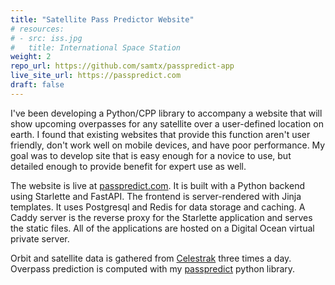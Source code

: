 ```yaml
---
title: "Satellite Pass Predictor Website"
# resources:
# - src: iss.jpg
#   title: International Space Station
weight: 2
repo_url: https://github.com/samtx/passpredict-app
live_site_url: https://passpredict.com
draft: false
---
```


I've been developing a Python/CPP library to accompany a website that will show upcoming overpasses for any satellite over a user-defined location on earth. I found that existing websites that provide this function aren't user friendly, don't work well on mobile devices, and have poor performance. My goal was to develop site that is easy enough for a novice to use, but detailed enough to provide benefit for expert use as well.

The website is live at [passpredict.com](https://passpredict.com).  It is built with a Python backend using Starlette and FastAPI. The frontend is server-rendered with Jinja templates. It uses Postgresql and Redis for data storage and caching. A Caddy server is the reverse proxy for the Starlette application and serves the static files. All of the applications are hosted on a Digital Ocean virtual private server.

Orbit and satellite data is gathered from [Celestrak](https://celestrak.com) three times a day. Overpass prediction is computed with my [passpredict](https://github.com/samtx/passpredict) python library.

